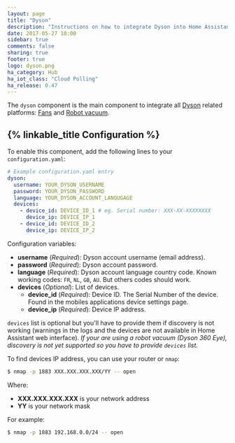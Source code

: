 ```yaml
---
layout: page
title: "Dyson"
description: "Instructions on how to integrate Dyson into Home Assistant."
date: 2017-05-27 10:00
sidebar: true
comments: false
sharing: true
footer: true
logo: dyson.png
ha_category: Hub
ha_iot_class: "Cloud Polling"
ha_release: 0.47
---
```


The `dyson` component is the main component to integrate all [Dyson](https://dyson.com) related platforms: [Fans](/components/fan.dyson/) and [Robot vacuum](/components/vacuum.dyson/).

## {% linkable_title Configuration %}

To enable this component, add the following lines to your `configuration.yaml`:

```yaml
# Example configuration.yaml entry
dyson:
  username: YOUR_DYSON_USERNAME
  password: YOUR_DYSON_PASSWORD
  language: YOUR_DYSON_ACCOUNT_LANGUGAGE
  devices:
    - device_id: DEVICE_ID_1 # eg. Serial number: XXX-XX-XXXXXXXX
      device_ip: DEVICE_IP_1
    - device_id: DEVICE_ID_2
      device_ip: DEVICE_IP_2
```

Configuration variables:

- **username** (*Required*): Dyson account username (email address).
- **password** (*Required*): Dyson account password.
- **language** (*Required*): Dyson account language country code. Known working codes: `FR`, `NL`, `GB`, `AU`. But others codes should work.
- **devices** (*Optional*): List of devices.
  - **device_id** (*Required*): Device ID. The Serial Number of the device. Found in the mobiles applications device settings page.
  - **device_ip** (*Required*): Device IP address.

`devices` list is optional but you'll have to provide them if discovery is not working (warnings in the logs and the devices are not available in Home Assistant web interface).
*If your are using a robot vacuum (Dyson 360 Eye), discovery is not yet supported so you have to provide `devices` list.*

To find devices IP address, you can use your router or `nmap`:

```bash
$ nmap -p 1883 XXX.XXX.XXX.XXX/YY -- open
```

Where:

- **XXX.XXX.XXX.XXX** is your network address
- **YY** is your network mask

For example:

```bash
$ nmap -p 1883 192.168.0.0/24 -- open
```

